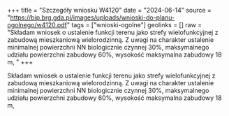 +++
title = "Szczegóły wniosku W4120"
date = "2024-06-14"
source = "https://bip.brg.gda.pl/images/uploads/wnioski-do-planu-ogolnego/w4120.pdf"
tags = ["wnioski-ogolne"]
geolinks = []
raw = "Składam wniosek o ustalenie funkcji terenu jako strefy wielofunkcyjnej z zabudową mieszkaniową wielorodzinną. Z uwagi na charakter ustalenie minimalnej powierzchni NN biologicznie czynnej 30%, maksymalnego udziału powierzchni zabudowy 60%, wysokość maksymalna zabudowy 18 m, "
+++

Składam wniosek o ustalenie funkcji terenu jako strefy wielofunkcyjnej z zabudową
mieszkaniową wielorodzinną. Z uwagi na charakter ustalenie minimalnej powierzchni
NN
biologicznie czynnej 30%, maksymalnego udziału powierzchni zabudowy 60%, wysokość
maksymalna zabudowy 18 m,



